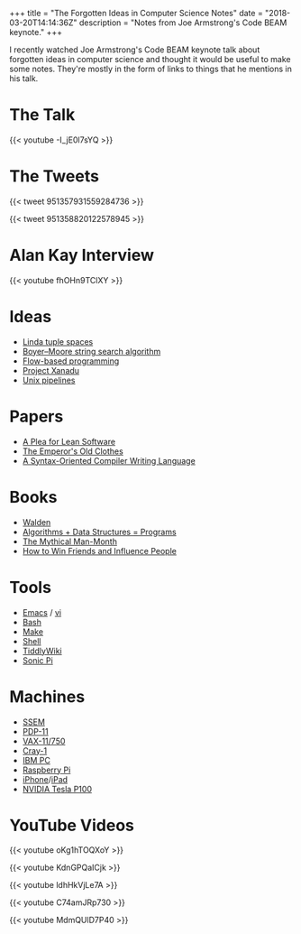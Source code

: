 +++
title = "The Forgotten Ideas in Computer Science Notes"
date = "2018-03-20T14:14:36Z"
description = "Notes from Joe Armstrong's Code BEAM keynote."
+++

I recently watched Joe Armstrong's Code BEAM keynote talk about
forgotten ideas in computer science and thought it would be useful to
make some notes. They're mostly in the form of links to things that he
mentions in his talk.

# The Talk

{{< youtube -I_jE0l7sYQ >}}

# The Tweets

{{< tweet 951357931559284736 >}}

{{< tweet 951358820122578945 >}}

# Alan Kay Interview

{{< youtube fhOHn9TClXY >}}

# Ideas

 * [Linda tuple spaces](https://en.wikipedia.org/wiki/Linda_(coordination_language))
 * [Boyer–Moore string search algorithm](https://en.wikipedia.org/wiki/Boyer%E2%80%93Moore_string_search_algorithm)
 * [Flow-based programming](https://en.wikipedia.org/wiki/Flow-based_programming)
 * [Project Xanadu](https://en.wikipedia.org/wiki/Project_Xanadu)
 * [Unix pipelines](https://en.wikipedia.org/wiki/Pipeline_(Unix))

# Papers

 * [A Plea for Lean Software](https://cr.yp.to/bib/1995/wirth.pdf)
 * [The Emperor's Old Clothes](https://www.webcitation.org/65BW96PjQ?url=http://awards.acm.org/images/awards/140/articles/4622167.pdf)
 * [A Syntax-Oriented Compiler Writing Language](https://hcs64.com/files/pd1-3-schorre.pdf)

# Books

 * [Walden](https://en.wikipedia.org/wiki/Walden)
 * [Algorithms + Data Structures = Programs](https://en.wikipedia.org/wiki/Algorithms_%2B_Data_Structures_%3D_Programs)
 * [The Mythical Man-Month](https://en.wikipedia.org/wiki/The_Mythical_Man-Month)
 * [How to Win Friends and Influence People](https://en.wikipedia.org/wiki/How_to_Win_Friends_and_Influence_People)

# Tools

 * [Emacs](https://en.wikipedia.org/wiki/Emacs) / [vi](https://en.wikipedia.org/wiki/Vi)
 * [Bash](https://en.wikipedia.org/wiki/Bash_(Unix_shell))
 * [Make](https://en.wikipedia.org/wiki/Make_(software))
 * [Shell](https://en.wikipedia.org/wiki/Shell_(computing))
 * [TiddlyWiki](https://tiddlywiki.com/)
 * [Sonic Pi](http://sonic-pi.net/)

# Machines

 * [SSEM](https://en.wikipedia.org/wiki/Manchester_Small-Scale_Experimental_Machine)
 * [PDP-11](https://en.wikipedia.org/wiki/PDP-11)
 * [VAX-11/750](https://en.wikipedia.org/wiki/VAX-11)
 * [Cray-1](https://en.wikipedia.org/wiki/Cray-1)
 * [IBM PC](https://en.wikipedia.org/wiki/IBM_Personal_Computer)
 * [Raspberry Pi](https://en.wikipedia.org/wiki/Raspberry_Pi)
 * [iPhone](https://en.wikipedia.org/wiki/IPhone)/[iPad](https://en.wikipedia.org/wiki/IPad)
 * [NVIDIA Tesla P100](http://www.nvidia.com/object/tesla-p100.html)

# YouTube Videos

{{< youtube oKg1hTOQXoY >}}

{{< youtube KdnGPQaICjk >}}

{{< youtube ldhHkVjLe7A >}}

{{< youtube C74amJRp730 >}}

{{< youtube MdmQUlD7P40 >}}